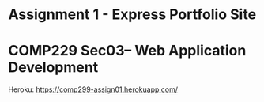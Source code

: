 
# Assignment 1 - Express Portfolio Site
# COMP229 Sec03– Web Application Development


Heroku: https://comp299-assign01.herokuapp.com/
